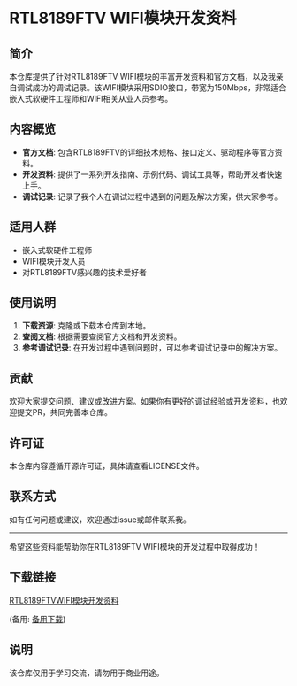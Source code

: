# RTL8189FTV WIFI模块开发资料

## 简介
本仓库提供了针对RTL8189FTV WIFI模块的丰富开发资料和官方文档，以及我亲自调试成功的调试记录。该WIFI模块采用SDIO接口，带宽为150Mbps，非常适合嵌入式软硬件工程师和WIFI相关从业人员参考。

## 内容概览
- **官方文档**: 包含RTL8189FTV的详细技术规格、接口定义、驱动程序等官方资料。
- **开发资料**: 提供了一系列开发指南、示例代码、调试工具等，帮助开发者快速上手。
- **调试记录**: 记录了我个人在调试过程中遇到的问题及解决方案，供大家参考。

## 适用人群
- 嵌入式软硬件工程师
- WIFI模块开发人员
- 对RTL8189FTV感兴趣的技术爱好者

## 使用说明
1. **下载资源**: 克隆或下载本仓库到本地。
2. **查阅文档**: 根据需要查阅官方文档和开发资料。
3. **参考调试记录**: 在开发过程中遇到问题时，可以参考调试记录中的解决方案。

## 贡献
欢迎大家提交问题、建议或改进方案。如果你有更好的调试经验或开发资料，也欢迎提交PR，共同完善本仓库。

## 许可证
本仓库内容遵循开源许可证，具体请查看LICENSE文件。

## 联系方式
如有任何问题或建议，欢迎通过issue或邮件联系我。

---

希望这些资料能帮助你在RTL8189FTV WIFI模块的开发过程中取得成功！

## 下载链接
[RTL8189FTVWIFI模块开发资料](https://pan.quark.cn/s/74d971e1925f) 

(备用: [备用下载](https://pan.baidu.com/s/1y3IbIhXoHGlrLp2Cn06CPQ?pwd=ctli))

## 说明

该仓库仅用于学习交流，请勿用于商业用途。
